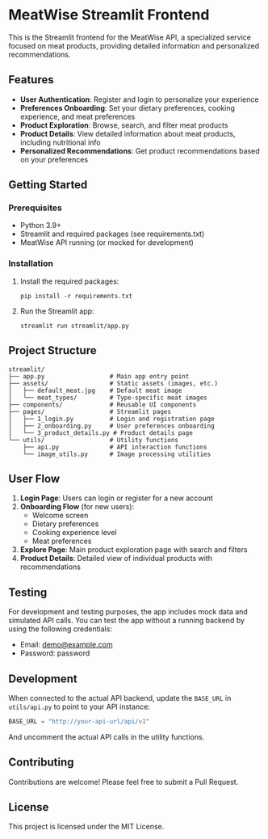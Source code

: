 # MeatWise Streamlit Frontend

This is the Streamlit frontend for the MeatWise API, a specialized service focused on meat products, providing detailed information and personalized recommendations.

## Features

- **User Authentication**: Register and login to personalize your experience
- **Preferences Onboarding**: Set your dietary preferences, cooking experience, and meat preferences
- **Product Exploration**: Browse, search, and filter meat products
- **Product Details**: View detailed information about meat products, including nutritional info
- **Personalized Recommendations**: Get product recommendations based on your preferences

## Getting Started

### Prerequisites

- Python 3.9+
- Streamlit and required packages (see requirements.txt)
- MeatWise API running (or mocked for development)

### Installation

1. Install the required packages:
   ```
   pip install -r requirements.txt
   ```

2. Run the Streamlit app:
   ```
   streamlit run streamlit/app.py
   ```

## Project Structure

```
streamlit/
├── app.py                  # Main app entry point
├── assets/                 # Static assets (images, etc.)
│   ├── default_meat.jpg    # Default meat image
│   └── meat_types/         # Type-specific meat images
├── components/             # Reusable UI components
├── pages/                  # Streamlit pages
│   ├── 1_login.py          # Login and registration page
│   ├── 2_onboarding.py     # User preferences onboarding
│   └── 3_product_details.py # Product details page
└── utils/                  # Utility functions
    ├── api.py              # API interaction functions
    └── image_utils.py      # Image processing utilities
```

## User Flow

1. **Login Page**: Users can login or register for a new account
2. **Onboarding Flow** (for new users):
   - Welcome screen
   - Dietary preferences
   - Cooking experience level
   - Meat preferences
3. **Explore Page**: Main product exploration page with search and filters
4. **Product Details**: Detailed view of individual products with recommendations

## Testing

For development and testing purposes, the app includes mock data and simulated API calls. You can test the app without a running backend by using the following credentials:

- Email: demo@example.com
- Password: password

## Development

When connected to the actual API backend, update the `BASE_URL` in `utils/api.py` to point to your API instance:

```python
BASE_URL = "http://your-api-url/api/v1"
```

And uncomment the actual API calls in the utility functions.

## Contributing

Contributions are welcome! Please feel free to submit a Pull Request.

## License

This project is licensed under the MIT License. 